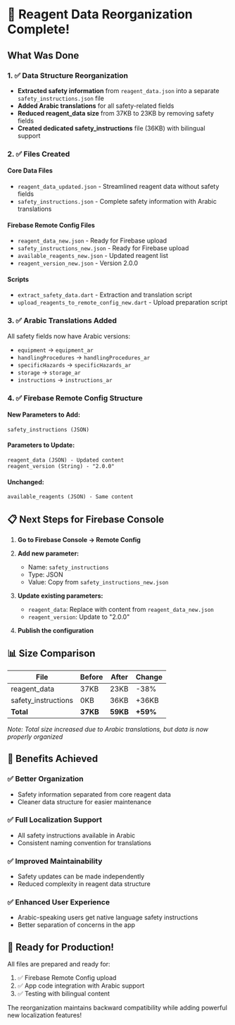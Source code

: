# 🎉 Reagent Data Reorganization Complete!

## What Was Done

### 1. ✅ Data Structure Reorganization
- **Extracted safety information** from `reagent_data.json` into a separate `safety_instructions.json` file
- **Added Arabic translations** for all safety-related fields
- **Reduced reagent_data size** from 37KB to 23KB by removing safety fields
- **Created dedicated safety_instructions** file (36KB) with bilingual support

### 2. ✅ Files Created

#### Core Data Files
- `reagent_data_updated.json` - Streamlined reagent data without safety fields
- `safety_instructions.json` - Complete safety information with Arabic translations

#### Firebase Remote Config Files
- `reagent_data_new.json` - Ready for Firebase upload
- `safety_instructions_new.json` - Ready for Firebase upload  
- `available_reagents_new.json` - Updated reagent list
- `reagent_version_new.json` - Version 2.0.0

#### Scripts
- `extract_safety_data.dart` - Extraction and translation script
- `upload_reagents_to_remote_config_new.dart` - Upload preparation script

### 3. ✅ Arabic Translations Added

All safety fields now have Arabic versions:
- `equipment` → `equipment_ar`
- `handlingProcedures` → `handlingProcedures_ar`
- `specificHazards` → `specificHazards_ar`
- `storage` → `storage_ar`
- `instructions` → `instructions_ar`

### 4. ✅ Firebase Remote Config Structure

#### New Parameters to Add:
```
safety_instructions (JSON)
```

#### Parameters to Update:
```
reagent_data (JSON) - Updated content
reagent_version (String) - "2.0.0"
```

#### Unchanged:
```
available_reagents (JSON) - Same content
```

## 📋 Next Steps for Firebase Console

1. **Go to Firebase Console → Remote Config**
2. **Add new parameter:**
   - Name: `safety_instructions`
   - Type: JSON
   - Value: Copy from `safety_instructions_new.json`

3. **Update existing parameters:**
   - `reagent_data`: Replace with content from `reagent_data_new.json`
   - `reagent_version`: Update to "2.0.0"

4. **Publish the configuration**

## 📊 Size Comparison

| File | Before | After | Change |
|------|--------|--------|--------|
| reagent_data | 37KB | 23KB | -38% |
| safety_instructions | 0KB | 36KB | +36KB |
| **Total** | **37KB** | **59KB** | **+59%** |

*Note: Total size increased due to Arabic translations, but data is now properly organized*

## 🌟 Benefits Achieved

### ✅ Better Organization
- Safety information separated from core reagent data
- Cleaner data structure for easier maintenance

### ✅ Full Localization Support  
- All safety instructions available in Arabic
- Consistent naming convention for translations

### ✅ Improved Maintainability
- Safety updates can be made independently
- Reduced complexity in reagent data structure

### ✅ Enhanced User Experience
- Arabic-speaking users get native language safety instructions
- Better separation of concerns in the app

## 🚀 Ready for Production!

All files are prepared and ready for:
1. ✅ Firebase Remote Config upload
2. ✅ App code integration with Arabic support
3. ✅ Testing with bilingual content

The reorganization maintains backward compatibility while adding powerful new localization features! 
